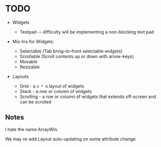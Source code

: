TODO
====
* Widgets
    * Textpad -- difficulty will be implementing a non-blocking text pad

* Mix-Ins for Widgets:
    * Selectable (Tab bring-to-front selectable widgets)
    * Scrollable (Scroll contents up or down with arrow-keys)
    * Movable
    * Resizable

* Layouts
    * Grid - a `n * m` layout of widgets
    * Stack  - a row or column of widgets
    * Scrolling - a row or column of widgets that extends off-screen and can be scrolled


Notes
-----
I hate the name ArrayWin.

We may re-add Layout auto-updating on some attribute change.